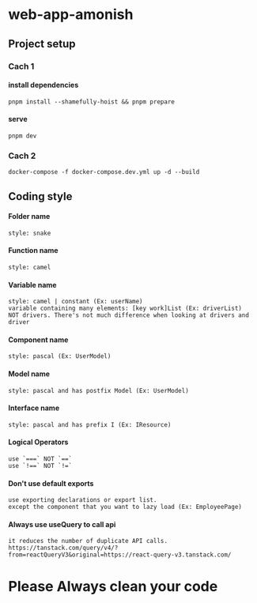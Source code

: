 # web-app-amonish
## Project setup
### Cach 1
#### install dependencies
```
pnpm install --shamefully-hoist && pnpm prepare
```
#### serve
```
pnpm dev
```
### Cach 2
```
docker-compose -f docker-compose.dev.yml up -d --build
```

## Coding style
#### Folder name
```
style: snake
```
#### Function name
```
style: camel
```
#### Variable name
```
style: camel | constant (Ex: userName)
variable containing many elements: [key work]List (Ex: driverList)
NOT drivers. There's not much difference when looking at drivers and driver
```
#### Component name
```
style: pascal (Ex: UserModel)
```
#### Model name
```
style: pascal and has postfix Model (Ex: UserModel)
```
#### Interface name
```
style: pascal and has prefix I (Ex: IResource)
```
#### Logical Operators
```
use `===` NOT `==`
use `!==` NOT `!=`
```
#### Don't use default exports
```
use exporting declarations or export list.
except the component that you want to lazy load (Ex: EmployeePage)
```
#### Always use useQuery to call api
```
it reduces the number of duplicate API calls.
https://tanstack.com/query/v4/?from=reactQueryV3&original=https://react-query-v3.tanstack.com/
```
# Please Always clean your code
